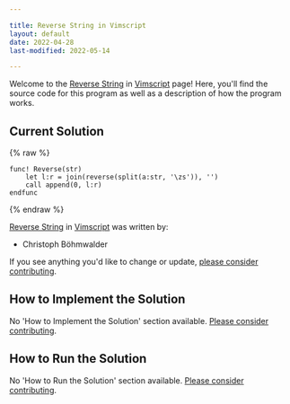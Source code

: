 ```yaml
---

title: Reverse String in Vimscript
layout: default
date: 2022-04-28
last-modified: 2022-05-14

---
```


Welcome to the [Reverse String](https://sampleprograms.io/projects/reverse-string) in [Vimscript](https://sampleprograms.io/languages/vimscript) page! Here, you'll find the source code for this program as well as a description of how the program works.

## Current Solution

{% raw %}

```vimscript
func! Reverse(str)
    let l:r = join(reverse(split(a:str, '\zs')), '')
    call append(0, l:r)
endfunc
```

{% endraw %}

[Reverse String](https://sampleprograms.io/projects/reverse-string) in [Vimscript](https://sampleprograms.io/languages/vimscript) was written by:

- Christoph Böhmwalder

If you see anything you'd like to change or update, [please consider contributing](https://github.com/TheRenegadeCoder/sample-programs).

## How to Implement the Solution

No 'How to Implement the Solution' section available. [Please consider contributing](https://github.com/TheRenegadeCoder/sample-programs-website).

## How to Run the Solution

No 'How to Run the Solution' section available. [Please consider contributing](https://github.com/TheRenegadeCoder/sample-programs-website).